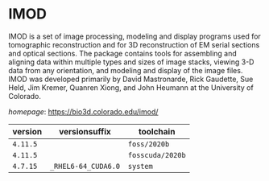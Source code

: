# IMOD

IMOD is a set of image processing, modeling and display programs used for tomographic reconstruction and for 3D reconstruction of EM serial sections and optical sections. The package contains tools for assembling and aligning data within multiple types and sizes of image stacks, viewing 3-D data from any orientation, and modeling and display of the image files. IMOD was developed primarily by David Mastronarde, Rick Gaudette, Sue Held, Jim Kremer, Quanren Xiong, and John Heumann at the University of Colorado.

*homepage*: <https://bio3d.colorado.edu/imod/>

version | versionsuffix | toolchain
--------|---------------|----------
``4.11.5`` |  | ``foss/2020b``
``4.11.5`` |  | ``fosscuda/2020b``
``4.7.15`` | ``_RHEL6-64_CUDA6.0`` | ``system``
